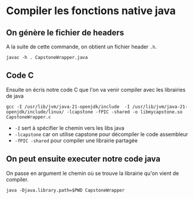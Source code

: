 # Compiler les fonctions native java

## On génère le fichier de headers

A la suite de cette commande, on obtient un fichier header `.h`.

```
javac -h . CapstoneWrapper.java
```

## Code C

Ensuite on écris notre code C que l'on va venir compiler avec les librairies de java

```
gcc -I /usr/lib/jvm/java-21-openjdk/include  -I /usr/lib/jvm/java-21-openjdk/include/linux/ -lcapstone -fPIC -shared -o libmycapstone.so CapstoneWrapper.c
```

- `-I` sert à spécifier le chemin vers les libs java
- `-lcapstone` car on utilise capstone pour décompiler le code assembleur
- `-fPIC -shared` pour compiler une librairie partagée

## On peut ensuite executer notre code java

On passe en argument le chemin où se trouve la librairie qu'on vient de compiler.

```
java -Djava.library.path=$PWD CapstoneWrapper
```
